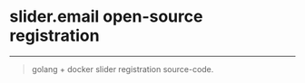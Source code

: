 # slider.email open-source registration

---

> golang + docker 
> slider registration source-code.
